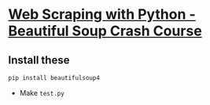 # [Web Scraping with Python - Beautiful Soup Crash Course](https://www.youtube.com/watch?v=XVv6mJpFOb0)

## Install these

```python
pip install beautifulsoup4
```

- Make `test.py`